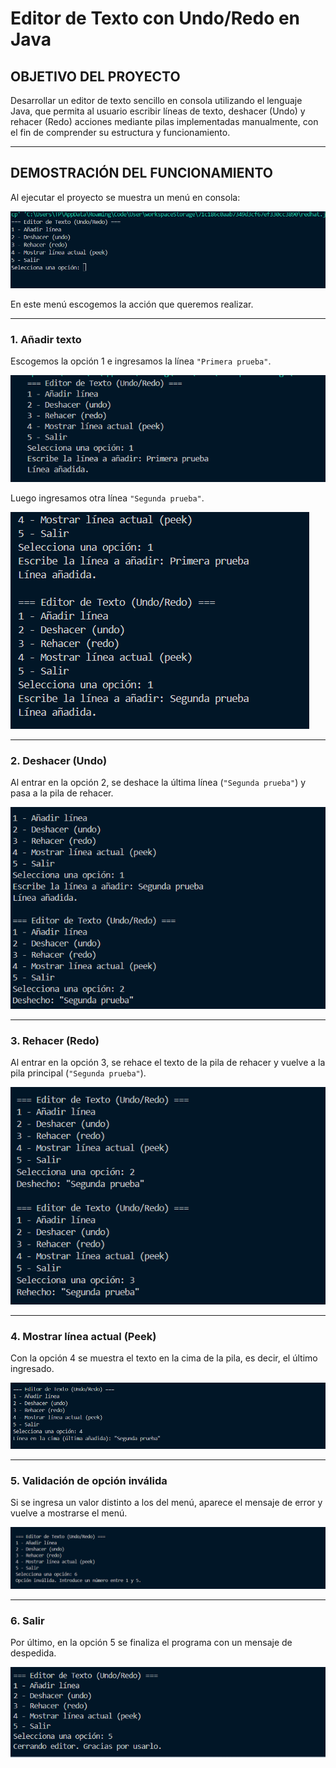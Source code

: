 # Editor de Texto con Undo/Redo en Java

## OBJETIVO DEL PROYECTO
Desarrollar un editor de texto sencillo en consola utilizando el lenguaje Java, que permita al usuario escribir líneas de texto, deshacer (Undo) y rehacer (Redo) acciones mediante pilas implementadas manualmente, con el fin de comprender su estructura y funcionamiento.  


---

## DEMOSTRACIÓN DEL FUNCIONAMIENTO

Al ejecutar el proyecto se muestra un menú en consola:

![Menú inicial](capturas/menu.png)

En este menú escogemos la acción que queremos realizar.

---

### 1. Añadir texto
Escogemos la opción 1 e ingresamos la línea `"Primera prueba"`.

![Añadir texto](capturas/add1.png)

Luego ingresamos otra línea `"Segunda prueba"`.

![Añadir texto](capturas/add2.png)

---

### 2. Deshacer (Undo)
Al entrar en la opción 2, se deshace la última línea (`"Segunda prueba"`) y pasa a la pila de rehacer.

![Deshacer](capturas/undo.png)

---

### 3. Rehacer (Redo)
Al entrar en la opción 3, se rehace el texto de la pila de rehacer y vuelve a la pila principal (`"Segunda prueba"`).

![Rehacer](capturas/redo.png)

---

### 4. Mostrar línea actual (Peek)
Con la opción 4 se muestra el texto en la cima de la pila, es decir, el último ingresado.

![Peek](capturas/peek.png)

---

### 5. Validación de opción inválida
Si se ingresa un valor distinto a los del menú, aparece el mensaje de error y vuelve a mostrarse el menú.

![Opción inválida](capturas/invalida.png)

---

### 6. Salir
Por último, en la opción 5 se finaliza el programa con un mensaje de despedida.

![Salir](capturas/salir.png)
